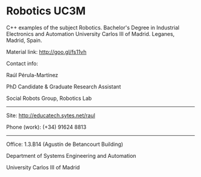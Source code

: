 Robotics UC3M
============

C++ examples of the subject Robotics.
Bachelor's Degree in Industrial Electronics and Automation
University Carlos III of Madrid.
Leganes, Madrid, Spain.

Material link: http://goo.gl/fs11vh

Contact info:

Raúl Pérula-Martínez

PhD Candidate & Graduate Research Assistant

Social Robots Group, Robotics Lab

---

Site: http://educatech.sytes.net/raul

Phone (work): (+34) 91624 8813

---

Office: 1.3.B14 (Agustín de Betancourt Building)

Department of Systems Engineering and Automation

University Carlos III of Madrid
